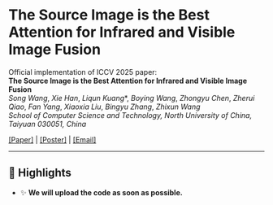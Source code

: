 # The Source Image is the Best Attention for Infrared and Visible Image Fusion

<!-- [![License](https://img.shields.io/badge/License-MIT-blue.svg)](LICENSE)
[![Python Version](https://img.shields.io/badge/Python-3.8%2B-blue)]()
[![PyTorch Version](https://img.shields.io/badge/PyTorch-1.12%2B-orange)]() -->

Official implementation of ICCV 2025 paper:  
**The Source Image is the Best Attention for Infrared and Visible Image Fusion**  
*Song Wang*, *Xie Han*, *Liqun Kuang<sup>*</sup>*, *Boying Wang*, *Zhongyu Chen*, *Zherui Qiao*, *Fan Yang*, *Xiaoxia Liu*, *Bingyu Zhang*, *Zhixun Wang* 
\
*School of Computer Science and Technology, North University of China, Taiyuan 030051, China*

[[Paper]](https://iccv.thecvf.com/virtual/2025/poster/1268) |
[[Poster]](https://iccv.thecvf.com/media/PosterPDFs/ICCV%202025/1268.png?t=1753173732.720175) |
[[Email]](mailto:b20230704@st.nuc.edu.cn)

---

## 🚀 Highlights
- ✨ **We will upload the code as soon as possible.** 
<!-- - ⚡ **Key innovation 2** (e.g., 30% faster than previous methods)
- 🎯 **Key result** (e.g., State-of-the-art on Y benchmark) -->

<!-- ## 📦 Installation
```bash
conda create -n iccv25 python=3.8
conda activate iccv25
pip install -r requirements.txt -->